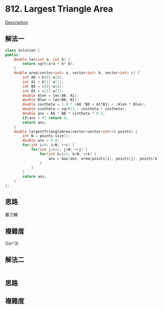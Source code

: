 # 812. Largest Triangle Area

[Description](https://leetcode.com/contest/weekly-contest-79/problems/largest-triangle-area/)

## 解法一
```C++
class Solution {
public:
    double len(int a, int b) {
        return sqrt(a*a + b* b);
    }
    double area(vector<int> a, vector<int> b, vector<int> c) {
        int A0 = b[0]-a[0];
        int A1 = b[1]-a[1];
        int B0 = c[0]-a[0];
        int B1 = c[1]-a[1];
        double Alen = len(A0, A1);
        double Blen = len(B0, B1);
        double costheta = 1.0 * (A0 *B0 + A1*B1) / (Alen * Blen);
        double sintheta = sqrt(1 - costheta * costheta);
        double ans = AA * BB * sintheta * 0.5;
        if(ans < 0) return 0;
        return ans;
    }
    double largestTriangleArea(vector<vector<int>>& points) {
        int N = points.size();
        double ans = 0.0;
        for(int i=0; i<N; ++i) {
            for(int j=i+1; j<N; ++j) {
                for(int k=j+1; k<N; ++k) {
                    ans = max(ans, area(points[i], points[j], points[k]));
                }
            }
        }
        return ans;
    }
};
```

## 思路
暴力解

## 複雜度
O(n^3)

## 解法二
```C++
```
## 思路

## 複雜度